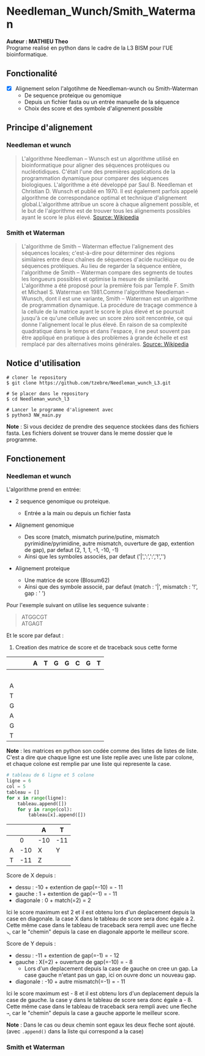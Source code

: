# Needleman_Wunch/Smith_Waterman
**Auteur : MATHIEU Theo**  
Programe realisé en python dans le cadre de la L3 BISM pour l'UE bioinformatique.

## Fonctionalité  
 - [x] Alignement selon l'algotihme de Needleman-wunch ou Smith-Waterman 
    - De sequence proteique ou genomique 
    - Depuis un fichier fasta ou un entrée manuelle de la séquence 
    - Choix des score et des symbole d'alignement possible  
    
## Principe d'alignement 
### Needleman et wunch 
>L'algorithme Needleman – Wunsch est un algorithme utilisé en bioinformatique pour aligner des séquences protéiques ou 
nucléotidiques. C'était l'une des premières applications de la programmation dynamique pour comparer des séquences 
biologiques. L'algorithme a été développé par Saul B. Needleman et Christian D. Wunsch et publié en 1970.  Il est
également parfois appelé algorithme de correspondance optimal et technique d'alignement global.L'algorithme attribue un score à chaque alignement
possible, et le but de l'algorithme est de trouver tous les alignements possibles ayant le score le plus élevé.
[Source: Wikipedia](https://en.wikipedia.org/wiki/Needleman%E2%80%93Wunsch_algorithm)
### Smith et Waterman 
>L'algorithme de Smith – Waterman effectue l'alignement des séquences locales; c'est-à-dire pour déterminer des régions 
similaires entre deux chaînes de séquences d'acide nucléique ou de séquences protéiques. 
Au lieu de regarder la séquence entière, l'algorithme de Smith – Waterman compare des segments de toutes les 
longueurs possibles et optimise la mesure de similarité. L'algorithme a été proposé pour la première fois par 
Temple F. Smith et Michael S. Waterman en 1981.Comme l'algorithme Needleman – Wunsch, dont il est une variante, 
Smith – Waterman est un algorithme de programmation dynamique.
La procédure de traçage commence à la cellule de la matrice ayant le score le plus élevé et se poursuit jusqu'à ce 
qu'une cellule avec un score zéro soit rencontrée, ce qui donne l'alignement local le plus élevé. En raison de sa 
complexité quadratique dans le temps et dans l'espace, il ne peut souvent pas être appliqué en pratique à des 
problèmes à grande échelle et est remplacé par des alternatives moins générales.
[Source: Wikipedia](https://en.wikipedia.org/wiki/Smith%E2%80%93Waterman_algorithm)
## Notice d'utilisation
```
# cloner le repository 
$ git clone https://github.com/tzebre/Needleman_wunch_L3.git

# Se placer dans le repository 
$ cd Needleman_wunch_l3

# Lancer le programme d'alignement avec 
$ python3 NW_main.py
```
**Note** : Si vous decidez de prendre des sequence stockées dans des fichiers fasta. Les fichiers doivent se trouver dans le
meme dossier que le programme.

## Fonctionement 
### Needleman et wunch 
L'algorithme prend en entrée: 
  - 2 sequence genomique ou proteique.
    - Entrée a la main ou depuis un fichier fasta
  - Alignement genomique   
      - Des score (match, mismatch purine/putine, mismatch pyrimidine/pyrimidine, autre mismatch, 
        ouverture de gap, extention de gap), par defaut (2, 1, 1, -1, -10, -1)
      - Ainsi que les symboles associés, par defaut ('|',':',':','!','')   
        
  - Alignement proteique 
      - Une matrice de score (Blosum62)
      - Ainsi que des symbole associé, par defaut (match : '|', mismatch : '!', gap : ' ')
    
Pour l'exemple suivant on utilise les sequence suivante :
> ATGGCGT  
> ATGAGT  

Et le score par defaut :
1) Creation des matrice de score et de traceback sous cette forme 

|   |ㅤ  | A | T | G | G | C | G | T |
|---|---|---|---|---|---|---|---|---|  
|ㅤ  |   |   |   |   |   |   |   |   |
| A |   |   |   |   |   |   |   |   |
| T |   |   |   |   |   |   |   |   |
| G |   |   |   |   |   |   |   |   |
| A |   |   |   |   |   |   |   |   |  
| G |   |   |   |   |   |   |   |   |
| T |   |   |   |   |   |   |   |   |  

**Note** : les matrices en python son codée comme des listes de listes de liste. 
C'est a dire que chaque ligne est une liste replie avec une liste par colone, et chaque colone 
est remplie par une liste qui represente la case.  
```py 
# tableau de 6 ligne et 5 colone
ligne = 6
col = 5
tableau = []
for x in range(ligne):
    tableau.append([])
    for y in range(col):
        tableau[x].append([])
```
|   |   | A | T |
|---|---|---|---|
|   | 0 |-10|-11|
| A |-10| X | Y |
| T |-11| Z |   |  

Score de X depuis :  
- dessu : -10 + extention de gap(=-10) = - 11
- gauche : 1 + extention de gap(=-1) = - 11
- diagonale : 0 + match(=2) = 2  
  
Ici le score maximum est 2 et il est obtenu lors d'un deplacement depuis la case en diagonale. 
la case X dans le tableau de score sera donc égale a 2. 
Cette même case dans le tableau de traceback sera rempli avec une fleche `↘`, car le "chemin" depuis la case en 
diagonale apporte le meilleur score.  

Score de Y depuis :
- dessu : -11 + extention de gap(=-1) =  - 12
- gauche : X(=2) + ouverture de gap(=-10) = - 8 
  - Lors d'un deplacement depuis la case de gauche on cree 
    un gap. La case gauche n'etant pas un gap, ici on ouvre donc un nouveau gap. 
- diagonale : -10 + autre mismatch(=-1) = - 11  

Ici le score maximum est - 8 et il est obtenu lors d'un deplacement depuis la case de gauche. 
la case y dans le tableau de score sera donc égale a - 8. 
Cette même case dans le tableau de traceback sera rempli avec une fleche `→`, car le "chemin" depuis la case 
a gauche apporte le meilleur score. 

**Note** : Dans le cas ou deux chemin sont egaux les deux fleche sont ajouté. 
(avec `.append()` dans la liste qui correspond a la case) 

### Smith et Waterman 







    

    


